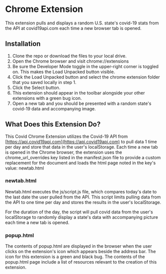 # Chrome Extension
This extension pulls and displays a random U.S. state's covid-19 stats from the API at covid19api.com each time a new browser tab is opened.

## Installation
1. Clone the repo or download the files to your local drive. 
2. Open the Chrome browser and visit chrome://extensions
3. Be sure the Developer Mode toggle in the upper-right corner is toggled on.  This makes the Load Unpacked button visible.
3. Click the Load Unpacked button and select the chrome extension folder that you saved locally in step 1.  
4. Click the Select button.
5. This extension should appear in the toolbar alongside your other extensions with a green bug icon.
6. Open a new tab and you should be presented with a random state's covid-19 data and accompanying image.

## What Does this Extension Do?
This Covid Chrome Extension utilizes the Covid-19 API from [https://api.covid19api.com](https://api.covid19api.com) to pull data 1 time per day and store that data in the user's localStorage.  Each time a new tab is opened in the Chrome browser, the extension uses the chrome_url_overrides key listed in the manifest.json file to provide a custom replacement for the document and loads the html page noted in the key's value: newtab.html

### newtab.html
Newtab.html executes the js/script.js file, which compares today's date to the last date the user pulled from the API.  This script limits pulling data from the API to one time per day and stores the results in the user's localStorage.  

For the duration of the day, the script will pull covid data from the user's localStorage to randomly display a state's data with accompanying picture each time a new tab is opened.

### popup.html
The contents of popup.html are displayed in the browser when the user clicks on the extension's icon which appears beside the address bar.  The icon for this extension is a green and black bug. The contents of the popup.html page include a list of resources relevant to the creation of this extension.